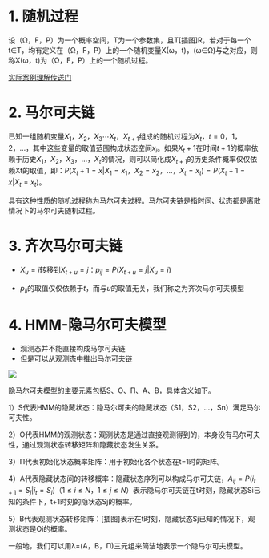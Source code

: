 # 1. 随机过程


设（Ω，F，P）为一个概率空间，T为一个参数集，且T[插图]R，若对于每一个t∈T，均有定义在（Ω，F，P）上的一个随机变量X(ω，t)，(ω∈Ω)与之对应，则称X(ω，t)为（Ω，F，P）上的一个随机过程。

[实际案例理解传送门](https://zhuanlan.zhihu.com/p/39531969)

# 2. 马尔可夫链

已知一组随机变量${X_1，X_2，X_3 \cdots X_t，X_{t+1}}$组成的随机过程为${X_t，t=0，1，2，…}$，其中这些变量的取值范围构成状态空间${x_i}$。如果$X_t+1$在时间$t+1$的概率依赖于历史${X_1，X_2，X_3，…，X_t}$的情况，则可以简化成$X_{t+1}$的历史条件概率仅仅依赖Xt的取值，即：$P(X_t+1=x|X_1=x_1，X_2=x_2，…，X_t=x_t)=P(X_t+1=x|X_t=x_t)$。

具有这种性质的随机过程称为马尔可夫过程。马尔可夫链是指时间、状态都是离散情况下的马尔可夫随机过程。


# 3. 齐次马尔可夫链 # 

- $X_u =i$转移到$X_{t+u}=j$：$p_{ij} = P(X_{t+u} = j|X_u  =  i)$

- $p_{ij}$的取值仅仅依赖于$t$，而与$u$的取值无关，我们称之为齐次马尔可夫模型

# 4. HMM-隐马尔可夫模型

- 观测态并不能直接构成马尔可夫链
- 但是可以从观测态中推出马尔可夫链


![](https://garden-lu-oss.oss-cn-beijing.aliyuncs.com/images20211019201638.png)



隐马尔可夫模型的主要元素包括S、O、Π、A、B，具体含义如下。

1）S代表HMM的隐藏状态：隐马尔可夫的隐藏状态（S1，S2，…，Sn）满足马尔可夫性。

2）O代表HMM的观测状态：观测状态是通过直接观测得到的，本身没有马尔可夫性，通过观测状态转移矩阵和隐藏状态发生关系。

3）Π代表初始化状态概率矩阵：用于初始化各个状态在t=1时的矩阵。

4）A代表隐藏状态间的转移概率：隐藏状态序列可以构成马尔可夫链，$A_{ij}=P(i_{t+1}=S_j|i_t=S_i)（1≤i≤N，1≤j≤N）$表示隐马尔可夫链在t时刻，隐藏状态Si已知的条件下，t+1时刻的隐状态Sj的概率。

5）B代表观测状态转移矩阵：[插图]表示在t时刻，隐藏状态Sj已知的情况下，观测状态是Oi的概率。

一般地，我们可以用λ=(A，B，Π)三元组来简洁地表示一个隐马尔可夫模型。

